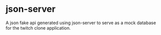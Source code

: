 # json-server

A json fake api generated using json-server to serve as a mock database for the twitch clone application.
